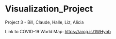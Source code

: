 # Visualization_Project
Project 3 - Bill, Claude, Halle, Liz, Alicia

Link to COVID-19 World Map: https://arcg.is/1WHynb
